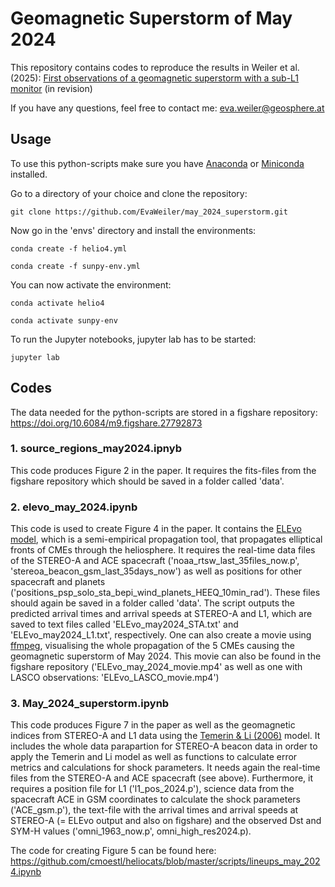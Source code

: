 # Geomagnetic Superstorm of May 2024

This repository contains codes to reproduce the results in Weiler et al. (2025): [First observations of a geomagnetic superstorm with a sub-L1 monitor](https://arxiv.org/abs/2411.12490) (in revision)

If you have any questions, feel free to contact me: eva.weiler@geosphere.at

## Usage

To use this python-scripts make sure you have [Anaconda](https://docs.anaconda.com/anaconda/install/) or [Miniconda](https://docs.anaconda.com/miniconda/install/) installed.

Go to a directory of your choice and clone the repository:
```
git clone https://github.com/EvaWeiler/may_2024_superstorm.git
```

Now go in the 'envs' directory and install the environments: 
```
conda create -f helio4.yml
```
```
conda create -f sunpy-env.yml
```

You can now activate the environment: 
```
conda activate helio4
```
```
conda activate sunpy-env
```

To run the Jupyter notebooks, jupyter lab has to be started:
```
jupyter lab
```

## Codes
The data needed for the python-scripts are stored in a figshare repository: https://doi.org/10.6084/m9.figshare.27792873

### 1. source_regions_may2024.ipnyb
This code produces Figure 2 in the paper. It requires the fits-files from the figshare repository which should be saved in a folder called 'data'.

### 2. elevo_may_2024.ipynb
This code is used to create Figure 4 in the paper. It contains the [ELEvo model](https://doi.org/10.1038/ncomms8135), which is a semi-empirical propagation tool, that propagates elliptical fronts of CMEs through the heliosphere. It requires the real-time data files of the STEREO-A and ACE spacecraft ('noaa_rtsw_last_35files_now.p', 'stereoa_beacon_gsm_last_35days_now') as well as positions for other spacecraft and planets ('positions_psp_solo_sta_bepi_wind_planets_HEEQ_10min_rad'). These files should again be saved in a folder called 'data'.
The script outputs the predicted arrival times and arrival speeds at STEREO-A and L1, which are saved to text files called 'ELEvo_may2024_STA.txt' and 'ELEvo_may2024_L1.txt', respectively.
One can also create a movie using [ffmpeg](https://www.ffmpeg.org/download.html), visualising the whole propagation of the 5 CMEs causing the geomagnetic superstorm of May 2024. This movie can also be found in the figshare repository ('ELEvo_may_2024_movie.mp4' as well as one with LASCO observations: 'ELEvo_LASCO_movie.mp4') 

### 3. May_2024_superstorm.ipynb
This code produces Figure 7 in the paper as well as the geomagnetic indices from STEREO-A and L1 data using the [Temerin & Li (2006)](https://doi.org/10.1029/2005JA011257) model. It includes the whole data parapartion for STEREO-A beacon data in order to apply the Temerin and Li model as well as functions to calculate error metrics and calculations for shock parameters.
It needs again the real-time files from the STEREO-A and ACE spacecraft (see above). Furthermore, it requires a position file for L1 ('l1_pos_2024.p'), science data from the spacecraft ACE in GSM coordinates to calculate the shock parameters ('ACE_gsm.p'), the text-file with the arrival times and arrival speeds at STEREO-A (= ELEvo output and also on figshare) and the observed Dst and SYM-H values ('omni_1963_now.p', omni_high_res2024.p). 

The code for creating Figure 5 can be found here: https://github.com/cmoestl/heliocats/blob/master/scripts/lineups_may_2024.ipynb





